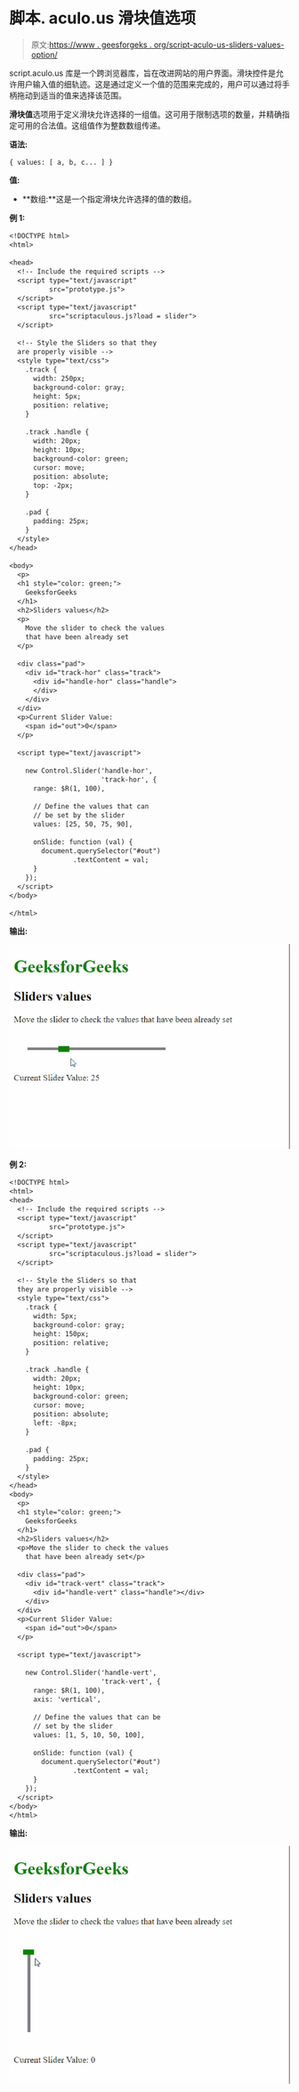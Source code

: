 # 脚本. aculo.us 滑块值选项

> 原文:[https://www . geesforgeks . org/script-aculo-us-sliders-values-option/](https://www.geeksforgeeks.org/script-aculo-us-sliders-values-option/)

script.aculo.us 库是一个跨浏览器库，旨在改进网站的用户界面。滑块控件是允许用户输入值的细轨迹。这是通过定义一个值的范围来完成的，用户可以通过将手柄拖动到适当的值来选择该范围。

**滑块值**选项用于定义滑块允许选择的一组值。这可用于限制选项的数量，并精确指定可用的合法值。这组值作为整数数组传递。

**语法:**

```
{ values: [ a, b, c... ] }
```

**值:**

*   **数组:**这是一个指定滑块允许选择的值的数组。

**例 1:**

```
<!DOCTYPE html>
<html>

<head>
  <!-- Include the required scripts -->
  <script type="text/javascript" 
          src="prototype.js">
  </script>
  <script type="text/javascript" 
          src="scriptaculous.js?load = slider">
  </script>

  <!-- Style the Sliders so that they
  are properly visible -->
  <style type="text/css">
    .track {
      width: 250px;
      background-color: gray;
      height: 5px;
      position: relative;
    }

    .track .handle {
      width: 20px;
      height: 10px;
      background-color: green;
      cursor: move;
      position: absolute;
      top: -2px;
    }

    .pad {
      padding: 25px;
    }
  </style>
</head>

<body>
  <p>
  <h1 style="color: green;">
    GeeksforGeeks
  </h1>
  <h2>Sliders values</h2>
  <p>
    Move the slider to check the values
    that have been already set
  </p>

  <div class="pad">
    <div id="track-hor" class="track">
      <div id="handle-hor" class="handle">
      </div>
    </div>
  </div>
  <p>Current Slider Value: 
    <span id="out">0</span>
  </p>

  <script type="text/javascript">

    new Control.Slider('handle-hor',
                       'track-hor', {
      range: $R(1, 100),

      // Define the values that can 
      // be set by the slider
      values: [25, 50, 75, 90],

      onSlide: function (val) {
        document.querySelector("#out")
                .textContent = val;
      }
    });
  </script>
</body>

</html>
```

**输出:**

![](img/806b0390ff52bae4e9f3b2ff72ddbc7e.png)

**例 2:**

```
<!DOCTYPE html>
<html>
<head>
  <!-- Include the required scripts -->
  <script type="text/javascript" 
          src="prototype.js">
  </script>
  <script type="text/javascript" 
          src="scriptaculous.js?load = slider">
  </script>

  <!-- Style the Sliders so that
  they are properly visible -->
  <style type="text/css">
    .track {
      width: 5px;
      background-color: gray;
      height: 150px;
      position: relative;
    }

    .track .handle {
      width: 20px;
      height: 10px;
      background-color: green;
      cursor: move;
      position: absolute;
      left: -8px;
    }

    .pad {
      padding: 25px;
    }
  </style>
</head>
<body>
  <p>
  <h1 style="color: green;">
    GeeksforGeeks
  </h1>
  <h2>Sliders values</h2>
  <p>Move the slider to check the values
    that have been already set</p>

  <div class="pad">
    <div id="track-vert" class="track">
      <div id="handle-vert" class="handle"></div>
    </div>
  </div>
  <p>Current Slider Value: 
    <span id="out">0</span>
  </p>

  <script type="text/javascript">

    new Control.Slider('handle-vert',
                       'track-vert', {
      range: $R(1, 100),
      axis: 'vertical',

      // Define the values that can be
      // set by the slider
      values: [1, 5, 10, 50, 100],

      onSlide: function (val) {
        document.querySelector("#out")
                .textContent = val;
      }
    });
  </script>
</body>
</html>
```

**输出:**

![](img/013724864d967627843d9910a1ae5dbc.png)